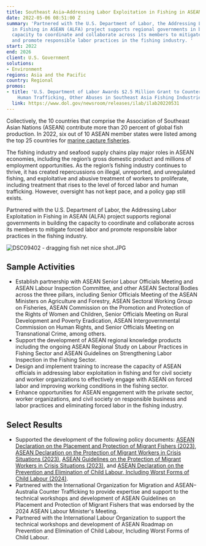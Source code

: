 ```yaml
---
title: Southeast Asia—Addressing Labor Exploitation in Fishing in ASEAN (ALFA)
date: 2022-05-06 08:51:00 Z
summary: 'Partnered with the U.S. Department of Labor, the Addressing Labor Exploitation
  in Fishing in ASEAN (ALFA) project supports regional governments in building the
  capacity to coordinate and collaborate across its members to mitigate forced labor
  and promote responsible labor practices in the fishing industry. '
start: 2022
end: 2026
client: U.S. Government
solutions:
- Environment
regions: Asia and the Pacific
country: Regional
promos:
- title: 'U.S. Department of Labor Awards $2.5 Million Grant to Counter Forced Labor,
    Human Trafficking, Other Abuses in Southeast Asia Fishing Industries '
  link: https://www.dol.gov/newsroom/releases/ilab/ilab20220531
---
```


Collectively, the 10 countries that comprise the Association of Southeast Asian Nations (ASEAN) contribute more than 20 percent of global fish production. In 2022, six out of 10 ASEAN member states were listed among the top 25 countries for [marine capture fisheries](https://openknowledge.fao.org/server/api/core/bitstreams/66538eba-9c85-4504-8438-c1cf0a0a3903/content/sofia/2024/capture-fisheries-production.html#note-1_f).

The fishing industry and seafood supply chains play major roles in ASEAN economies, including the region’s gross domestic product and millions of employment opportunities. As the region’s fishing industry continues to thrive, it has created repercussions on illegal, unreported, and unregulated fishing, and exploitative and abusive treatment of workers to proliferate, including treatment that rises to the level of forced labor and human trafficking. However, oversight has not kept pace, and a policy gap still exists.

Partnered with the U.S. Department of Labor, the Addressing Labor Exploitation in Fishing in ASEAN (ALFA) project supports regional governments in building the capacity to coordinate and collaborate across its members to mitigate forced labor and promote responsible labor practices in the fishing industry.

![DSC09402 - dragging fish net nice shot.JPG](/uploads/DSC09402%20-%20dragging%20fish%20net%20nice%20shot.JPG)

## Sample Activities

* Establish partnership with ASEAN Senior Labour Officials Meeting and ASEAN Labour Inspection Committee, and other ASEAN Sectoral Bodies across the three pillars, including Senior Officials Meeting of the ASEAN Ministers on Agriculture and Forestry, ASEAN Sectoral Working Group on Fisheries, ASEAN Commission on the Promotion and Protection of the Rights of Women and Children, Senior Officials Meeting on Rural Development and Poverty Eradication, ASEAN Intergovernmental Commission on Human Rights, and Senior Officials Meeting on Transnational Crime, among others.
* Support the development of ASEAN regional knowledge products including the ongoing ASEAN Regional Study on Labour Practices in Fishing Sector and ASEAN Guidelines on Strengthening Labor Inspection in the Fishing Sector.
* Design and implement training to increase the capacity of ASEAN officials in addressing labor exploitation in fishing and for civil society and worker organizations to effectively engage with ASEAN on forced labor and improving working conditions in the fishing sector.
* Enhance opportunities for ASEAN engagement with the private sector, worker organizations, and civil society on responsible business and labor practices and eliminating forced labor in the fishing industry.

## Select Results

* Supported the development of the following policy documents: [ASEAN Declaration on the Placement and Protection of Migrant Fishers (2023)](https://asean.org/wp-content/uploads/2023/05/10-ASEAN-Declaration-on-Protection-and-Promotion-of-the-Rights-of-Migrant-Fishers_adopted-1.pdf), [ASEAN Declaration on the Protection of Migrant Workers in Crisis Situations (2023)](https://asean.org/wp-content/uploads/2023/05/09-ASEAN-Declaration-on-Protection-of-Migrant-Workers-and-Family-Members-in-Crisis-Situations_adopted.pdf), [ASEAN Guidelines on the Protection of Migrant Workers in Crisis Situations (2023)](https://asean.org/wp-content/uploads/2023/11/ASEAN_Declaration_on_the_Protection_of_Migrant_Workers_Family_Members-in-Crisis-Situation-and-its-Guidelines.pdf), and [ASEAN Declaration on the Prevention and Elimination of Child Labour, Including Worst Forms of Child Labour (2024)](https://asean.org/asean-declaration-on-the-prevention-of-child-labour-including-the-elimination-of-worst-forms-of-child-labour/).
* Partnered with the International Organization for Migration and ASEAN–Australia Counter Trafficking to provide expertise and support to the technical workshops and development of ASEAN Guidelines on Placement and Protection of Migrant Fishers that was endorsed by the 2024 ASEAN Labour Minister's Meeting.
* Partnered with the International Labour Organization to support the technical workshops and development of ASEAN Roadmap on Prevention and Elimination of Child Labour, Including Worst Forms of Child Labour.
